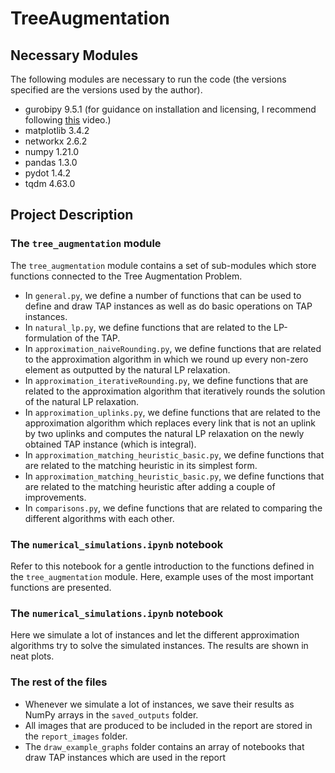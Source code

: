 # TreeAugmentation
## Necessary Modules
The following modules are necessary to run the code (the versions specified are the versions used by the author).
- gurobipy 9.5.1 (for guidance on installation and licensing, I recommend following [this](https://www.youtube.com/watch?v=fRKhao2bzsY%5D) video.)
- matplotlib 3.4.2
- networkx 2.6.2
- numpy 1.21.0
- pandas 1.3.0
- pydot 1.4.2
- tqdm 4.63.0

## Project Description
### The `tree_augmentation` module
The `tree_augmentation` module contains a set of sub-modules which store functions connected to the Tree Augmentation Problem.
- In `general.py`, we define a number of functions that can be used to define and draw TAP instances as well as do basic operations on TAP instances.
- In `natural_lp.py`, we define functions that are related to the LP-formulation of the TAP.
- In `approximation_naiveRounding.py`, we define functions that are related to the approximation algorithm in which we round up every non-zero element as outputted by the natural LP relaxation.
- In `approximation_iterativeRounding.py`, we define functions that are related to the approximation algorithm that iteratively rounds the solution of the natural LP relaxation.
- In `approximation_uplinks.py`, we define functions that are related to the approximation algorithm which replaces every link that is not an uplink by two uplinks and computes the natural LP relaxation on the newly obtained TAP instance (which is integral).
- In `approximation_matching_heuristic_basic.py`, we define functions that are related to the matching heuristic in its simplest form.
- In `approximation_matching_heuristic_basic.py`, we define functions that are related to the matching heuristic after adding a couple of improvements.
- In `comparisons.py`, we define functions that are related to comparing the different algorithms with each other.

### The `numerical_simulations.ipynb` notebook
Refer to this notebook for a gentle introduction to the functions defined in the `tree_augmentation` module. Here, example uses of the most important functions are presented.

### The `numerical_simulations.ipynb` notebook
Here we simulate a lot of instances and let the different approximation algorithms try to solve the simulated instances. The results are shown in neat plots.

### The rest of the files
- Whenever we simulate a lot of instances, we save their results as NumPy arrays in the `saved_outputs` folder.
- All images that are produced to be included in the report are stored in the `report_images` folder.
- The `draw_example_graphs` folder contains an array of notebooks that draw TAP instances which are used in the report
